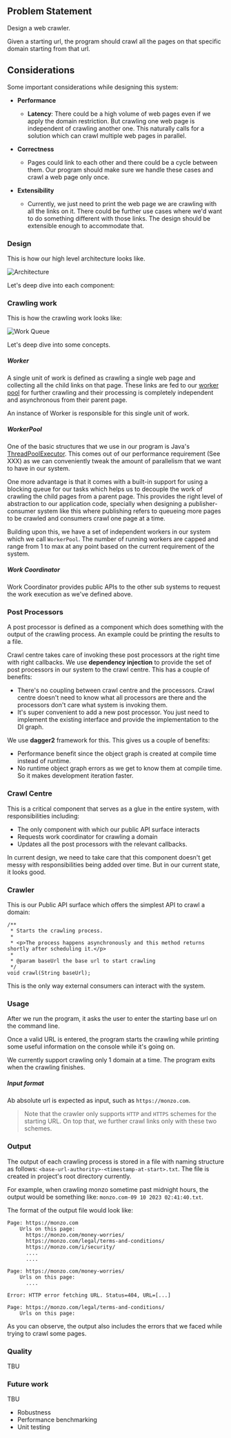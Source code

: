 ## Problem Statement

Design a web crawler.

Given a starting url, the program should crawl all the pages on that specific domain starting from that url.

## Considerations

Some important considerations while designing this system:

- **Performance**

    - **Latency**: There could be a high volume of web pages even if we apply the domain restriction.
      But crawling one web page is independent of crawling another one. This naturally calls for
      a solution which can crawl multiple web pages in parallel.

<!-- TODO: Add memory and network --> 

- **Correctness**

    - Pages could link to each other and there could be a cycle between them. Our program
      should make sure we handle these cases and crawl a web page only once.


- **Extensibility**

    - Currently, we just need to print the web page we are crawling with all the links on it.
      There could be further use cases where we'd want to do something different with those links.
      The design should be extensible enough to accommodate that.

### Design

This is how our high level architecture looks like.

![Architecture](Crawler_Architecture.png "Architecture")

Let's deep dive into each component:

### Crawling work

This is how the crawling work looks like:

![Work Queue](Work_Queue.png "Work Queue")

Let's deep dive into some concepts.

##### Worker

A single unit of work is defined as crawling a single web page and collecting all the child links on that page. These
links are fed to our [worker pool](#workerpool) for further crawling and their processing is completely independent and
asynchronous from their parent page.

An instance of Worker is responsible for this single unit of work.

##### WorkerPool

One of the basic structures that we use in our program is Java's [ThreadPoolExecutor][1]. This comes out of our
performance requirement (See XXX) as we can conveniently tweak the amount of parallelism that we want to have in our
system.

One more advantage is that it comes with a built-in support for using a blocking queue for our tasks which helps us to
decouple the work of crawling the child pages from a parent page. This provides the right level of abstraction to our
application code, specially when designing a publisher-consumer system like this where publishing refers to queueing
more pages to be crawled and consumers crawl one page at a time.

Building upon this, we have a set of independent workers in our system which we call `WorkerPool`. The number of
running workers are capped and range from 1 to max at any point based on the current requirement of the system.

##### Work Coordinator

Work Coordinator provides public APIs to the other sub systems to request the work execution as we've defined above.

### Post Processors

A post processor is defined as a component which does something with the output of the crawling process. An example
could be printing the results to a file.

Crawl centre takes care of invoking these post processors at the right time with right callbacks. We use **dependency
injection** to provide the set of post processors in our system to the crawl centre. This has a couple of benefits:

- There's no coupling between crawl centre and the processors. Crawl centre doesn't need to know what all processors are
  there and the processors don't care what system is invoking them.
- It's super convenient to add a new post processor. You just need to implement the existing interface and provide the
  implementation to the DI graph.

We use **dagger2** framework for this. This gives us a couple of benefits:

- Performance benefit since the object graph is created at compile time instead of runtime.
- No runtime object graph errors as we get to know them at compile time. So it makes development iteration faster.

### Crawl Centre

This is a critical component that serves as a glue in the entire system, with responsibilities including:

- The only component with which our public API surface interacts
- Requests work coordinator for crawling a domain
- Updates all the post processors with the relevant callbacks.

In current design, we need to take care that this component doesn't get messy with responsibilities being added over
time. But in our current state, it looks good.

### Crawler

This is our Public API surface which offers the simplest API to crawl a domain:

```
/**
 * Starts the crawling process.
 *
 * <p>The process happens asynchronously and this method returns shortly after scheduling it.</p>
 *
 * @param baseUrl the base url to start crawling
 */
void crawl(String baseUrl);
```

This is the only way external consumers can interact with the system.

### Usage

After we run the program, it asks the user to enter the starting base url on the command line.

Once a valid URL is
entered, the program starts the crawling while printing some useful information on the console while it's going on.

We currently support crawling only 1 domain at a time. The program exits when the crawling finishes.

##### Input format

Ab absolute url is expected as input, such as `https://monzo.com`.

> Note that the crawler only supports `HTTP` and `HTTPS` schemes for the starting URL. On top that, we further crawl links only with
these two schemes.

### Output

The output of each crawling process is stored in a file with naming structure as follows:
`<base-url-authority>-<timestamp-at-start>.txt`. The file is created in project's root directory currently.

For example, when crawling monzo sometime past midnight hours, the
output would be something like: `monzo.com-09 10 2023 02:41:40.txt`.

The format of the output file would look like:

```
Page: https://monzo.com
    Urls on this page:
      https://monzo.com/money-worries/
      https://monzo.com/legal/terms-and-conditions/
      https://monzo.com/i/security/
      ....
      ....
      
Page: https://monzo.com/money-worries/
    Urls on this page:
      ....
      
Error: HTTP error fetching URL. Status=404, URL=[...]

Page: https://monzo.com/legal/terms-and-conditions/
    Urls on this page:
```

As you can observe, the output also includes the errors that we faced while trying to crawl some pages.

### Quality

TBU

### Future work

TBU

* Robustness
* Performance benchmarking
* Unit testing

[1]: https://docs.oracle.com/javase/8/docs/api/java/util/concurrent/ThreadPoolExecutor.html

